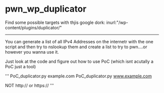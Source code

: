 # pwn_wp_duplicator


Find some possible targets with thjis google dork:
inurl:"/wp-content/plugins/duplicator/"

-------------------------------------

You can generate a list of all IPv4 Addresses on the internetr with the one script and then try to nslookup them and create a list to try to pwn....or however you wanna use it.

Just look at the code and figure out how to use PoC (which isnt acutally a PoC just a tool)

'''
PoC_duplicator.py example.com
PoC_duplicator.py www.example.com

NOT http:// or https://
'''
